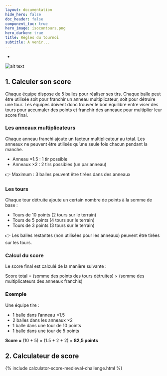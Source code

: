 ```yaml
---
layout: documentation
hide_hero: false
doc_header: false
component_toc: true
hero_image: isocontours.png
hero_darken: true
title: Règles du tournoi
subtitle: A venir...
---
```

-
![alt text](<Assembly 1.png>)



## 1. Calculer son score

Chaque équipe dispose de 5 balles pour réaliser ses tirs.
Chaque balle peut être utilisée soit pour franchir un anneau multiplicateur, soit pour détruire une tour.
Les équipes doivent donc trouver le bon équilibre entre viser des tours pour accumuler des points et franchir des anneaux pour multiplier leur score final.

### Les anneaux multiplicateurs

Chaque anneau franchi ajoute un facteur multiplicateur au total.
Les anneaux ne peuvent être utilisés qu’une seule fois chacun pendant la manche.

- Anneau ×1.5 : 1 tir possible
- Anneaux ×2 : 2 tirs possibles (un par anneau)

👉 Maximum : 3 balles peuvent être tirées dans des anneaux

### Les tours

Chaque tour détruite ajoute un certain nombre de points à la somme de base :

- Tours de 10 points (2 tours sur le terrain)
- Tours de 5 points (4 tours sur le terrain)
- Tours de 3 points (3 tours sur le terrain)

👉 Les balles restantes (non utilisées pour les anneaux) peuvent être tirées sur les tours.

### Calcul du score

Le score final est calculé de la manière suivante :

Score total = (somme des points des tours détruites) × (somme des multiplicateurs des anneaux franchis)

### Exemple

Une équipe tire :

- 1 balle dans l’anneau ×1.5
- 2 balles dans les anneaux ×2
- 1 balle dans une tour de 10 points
- 1 balle dans une tour de 5 points

**Score =** (10 + 5) × (1.5 + 2 + 2) = **82,5 points**


## 2. Calculateur de score

{% include calculator-score-medieval-challenge.html %}